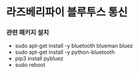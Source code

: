 # 라즈베리파이 블루투스 통신

### 관련 패키지 설치

- sudo apt-get install -y bluetooth blueman bluez
- sudo apt-get install -y python-bluetooth
- pip3 install pybluez
- sudo reboot